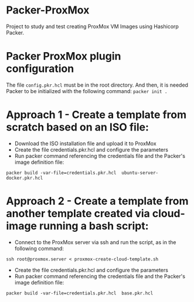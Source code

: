 # Packer-ProxMox

Project to study and test creating ProxMox VM Images using Hashicorp Packer.

# Packer ProxMox plugin configuration

The file ```config.pkr.hcl``` must be in the root directory. And then, it is needed Packer to be initialized with the following command: ```packer init .``` 

# Approach 1 - Create a template from scratch based on an ISO file:

- Download the ISO installation file and upload it to ProxMox
- Create the file credentials.pkr.hcl and configure the parameters
- Run packer command referencing the credentials file and the Packer's image definition file:
```
packer build -var-file=credentials.pkr.hcl  ubuntu-server-docker.pkr.hcl
```

# Approach 2 - Create a template from another template created via cloud-image running a bash script:

- Connect to the ProxMox server via ssh and run the script, as in the following command:
```
ssh root@proxmox.server < proxmox-create-cloud-template.sh
```
- Create the file credentials.pkr.hcl and configure the parameters
- Run packer command referencing the credentials file and the Packer's image definition file:
```
packer build -var-file=credentials.pkr.hcl  base.pkr.hcl